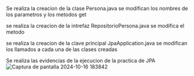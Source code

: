 Se realiza la creacion de la clase Persona.java se modifican los nombres de los parametros y los metodos get 

se realiza la creacion de la intrefaz RepositorioPersona.java se modifica el metodo 

se realiza la creacion de la clave principal JpaApplication.java se modifican los llamados a cada una de las clases creadas



Se realiza las evidencias de la ejecucion de la practica de JPA ![Captura de pantalla 2024-10-16 183842](https://github.com/user-attachments/assets/177f166c-6d84-4097-904c-e0310a37636e)
